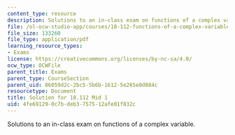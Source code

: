 ```yaml
---
content_type: resource
description: Solutions to an in-class exam on functions of a complex variable.
file: /ol-ocw-studio-app/courses/18-112-functions-of-a-complex-variable-fall-2008/4fe691290c7bdeb3757512afe01f832c_mid1.pdf
file_size: 133260
file_type: application/pdf
learning_resource_types:
- Exams
license: https://creativecommons.org/licenses/by-nc-sa/4.0/
ocw_type: OCWFile
parent_title: Exams
parent_type: CourseSection
parent_uid: 86059d2c-2bc5-5b6b-1612-5e265e0d084c
resourcetype: Document
title: Solution for 18.112 Mid 1
uid: 4fe69129-0c7b-deb3-7575-12afe01f832c
---
```

Solutions to an in-class exam on functions of a complex variable.